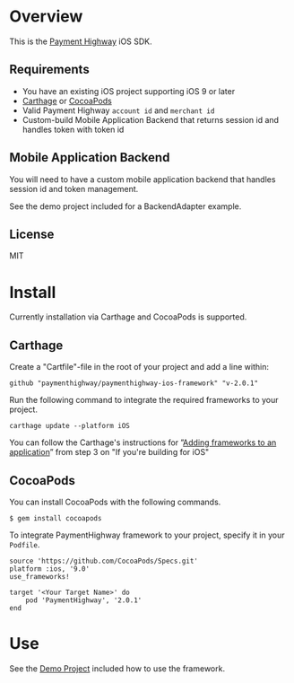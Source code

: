 # Overview

This is the [Payment Highway](https://www.paymenthighway.io) iOS SDK.

## Requirements

* You have an existing iOS project supporting iOS 9 or later
* [Carthage]( https://github.com/Carthage/Carthage) or [CocoaPods](https://cocoapods.org/)
* Valid Payment Highway `account id` and `merchant id`
* Custom-build Mobile Application Backend that returns session id and handles token with token id

## Mobile Application Backend

You will need to have a custom mobile application backend that handles session id and token management.

See the demo project included for a BackendAdapter example.

## License
MIT

# Install

Currently installation via Carthage and CocoaPods is supported.

## Carthage

Create a "Cartfile"-file in the root of your project and add a line within:
```
github "paymenthighway/paymenthighway-ios-framework" "v-2.0.1"
```

Run the following command to integrate the required frameworks to your project.
```
carthage update --platform iOS
```

You can follow the Carthage's instructions for ”[Adding frameworks to an application](https://github.com/Carthage/Carthage)” from step 3 on "If you're building for iOS"

## CocoaPods

You can install CocoaPods with the following commands.

```
$ gem install cocoapods
```

To integrate PaymentHighway framework to your project, specify it in your `Podfile`.
```
source 'https://github.com/CocoaPods/Specs.git'
platform :ios, '9.0'
use_frameworks!
    
target '<Your Target Name>' do
    pod 'PaymentHighway', '2.0.1'
end
```

# Use

See the [Demo Project](https://github.com/PaymentHighway/paymenthighway-ios-framework/tree/master/PaymentHighwayDemo) included how to use the framework.
